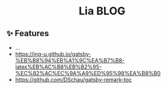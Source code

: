 <h1 align="center">
  Lia BLOG
</h1>

## ✨ Features

- ...
- https://jng-u.github.io/gatsby-%EB%B8%94%EB%A1%9C%EA%B7%B8-latex%EB%AC%B8%EB%B2%95-%EC%82%AC%EC%9A%A9%ED%95%98%EA%B8%B0
- https://github.com/DSchau/gatsby-remark-toc